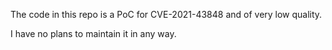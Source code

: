 The code in this repo is a PoC for CVE-2021-43848 and of very low quality.

I have no plans to maintain it in any way.
